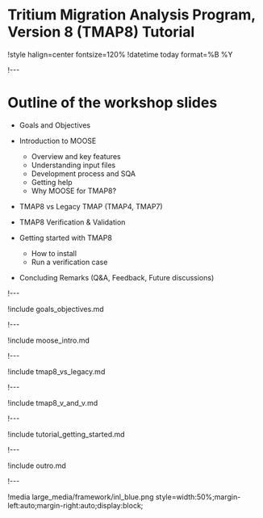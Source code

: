# Tritium Migration Analysis Program, Version 8 (TMAP8) Tutorial

!style halign=center fontsize=120%
!datetime today format=%B %Y

!---

# Outline of the workshop slides

- Goals and Objectives
- Introduction to MOOSE

  - Overview and key features
  - Understanding input files
  - Development process and SQA
  - Getting help
  - Why MOOSE for TMAP8?

- TMAP8 vs Legacy TMAP (TMAP4, TMAP7)
- TMAP8 Verification & Validation
- Getting started with TMAP8

  - How to install
  - Run a verification case

- Concluding Remarks (Q&A, Feedback, Future discussions)

!---

!include goals_objectives.md

!---

!include moose_intro.md

!---

!include tmap8_vs_legacy.md

!---

!include tmap8_v_and_v.md

!---

!include tutorial_getting_started.md

!---

!include outro.md

!---

!media large_media/framework/inl_blue.png style=width:50%;margin-left:auto;margin-right:auto;display:block;
